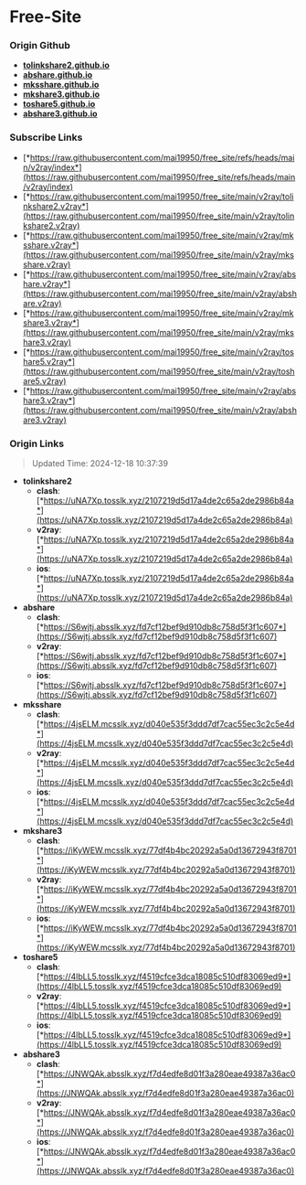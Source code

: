 # Free-Site

### Origin Github

- [**tolinkshare2.github.io**](https://github.com/tolinkshare2/tolinkshare2.github.io)
- [**abshare.github.io**](https://github.com/abshare/abshare.github.io)
- [**mksshare.github.io**](https://github.com/mksshare/mksshare.github.io)
- [**mkshare3.github.io**](https://github.com/mkshare3/mkshare3.github.io)
- [**toshare5.github.io**](https://github.com/toshare5/toshare5.github.io)
- [**abshare3.github.io**](https://github.com/abshare3/abshare3.github.io)

### Subscribe Links

- [*https://raw.githubusercontent.com/mai19950/free_site/refs/heads/main/v2ray/index*](https://raw.githubusercontent.com/mai19950/free_site/refs/heads/main/v2ray/index)
- [*https://raw.githubusercontent.com/mai19950/free_site/main/v2ray/tolinkshare2.v2ray*](https://raw.githubusercontent.com/mai19950/free_site/main/v2ray/tolinkshare2.v2ray)
- [*https://raw.githubusercontent.com/mai19950/free_site/main/v2ray/mksshare.v2ray*](https://raw.githubusercontent.com/mai19950/free_site/main/v2ray/mksshare.v2ray)
- [*https://raw.githubusercontent.com/mai19950/free_site/main/v2ray/abshare.v2ray*](https://raw.githubusercontent.com/mai19950/free_site/main/v2ray/abshare.v2ray)
- [*https://raw.githubusercontent.com/mai19950/free_site/main/v2ray/mkshare3.v2ray*](https://raw.githubusercontent.com/mai19950/free_site/main/v2ray/mkshare3.v2ray)
- [*https://raw.githubusercontent.com/mai19950/free_site/main/v2ray/toshare5.v2ray*](https://raw.githubusercontent.com/mai19950/free_site/main/v2ray/toshare5.v2ray)
- [*https://raw.githubusercontent.com/mai19950/free_site/main/v2ray/abshare3.v2ray*](https://raw.githubusercontent.com/mai19950/free_site/main/v2ray/abshare3.v2ray)

### Origin Links

> Updated Time: 2024-12-18 10:37:39

- **tolinkshare2**
  - **clash**: [*https://uNA7Xp.tosslk.xyz/2107219d5d17a4de2c65a2de2986b84a*](https://uNA7Xp.tosslk.xyz/2107219d5d17a4de2c65a2de2986b84a)
  - **v2ray**: [*https://uNA7Xp.tosslk.xyz/2107219d5d17a4de2c65a2de2986b84a*](https://uNA7Xp.tosslk.xyz/2107219d5d17a4de2c65a2de2986b84a)
  - **ios**: [*https://uNA7Xp.tosslk.xyz/2107219d5d17a4de2c65a2de2986b84a*](https://uNA7Xp.tosslk.xyz/2107219d5d17a4de2c65a2de2986b84a)
- **abshare**
  - **clash**: [*https://S6wjtj.absslk.xyz/fd7cf12bef9d910db8c758d5f3f1c607*](https://S6wjtj.absslk.xyz/fd7cf12bef9d910db8c758d5f3f1c607)
  - **v2ray**: [*https://S6wjtj.absslk.xyz/fd7cf12bef9d910db8c758d5f3f1c607*](https://S6wjtj.absslk.xyz/fd7cf12bef9d910db8c758d5f3f1c607)
  - **ios**: [*https://S6wjtj.absslk.xyz/fd7cf12bef9d910db8c758d5f3f1c607*](https://S6wjtj.absslk.xyz/fd7cf12bef9d910db8c758d5f3f1c607)
- **mksshare**
  - **clash**: [*https://4jsELM.mcsslk.xyz/d040e535f3ddd7df7cac55ec3c2c5e4d*](https://4jsELM.mcsslk.xyz/d040e535f3ddd7df7cac55ec3c2c5e4d)
  - **v2ray**: [*https://4jsELM.mcsslk.xyz/d040e535f3ddd7df7cac55ec3c2c5e4d*](https://4jsELM.mcsslk.xyz/d040e535f3ddd7df7cac55ec3c2c5e4d)
  - **ios**: [*https://4jsELM.mcsslk.xyz/d040e535f3ddd7df7cac55ec3c2c5e4d*](https://4jsELM.mcsslk.xyz/d040e535f3ddd7df7cac55ec3c2c5e4d)
- **mkshare3**
  - **clash**: [*https://iKyWEW.mcsslk.xyz/77df4b4bc20292a5a0d13672943f8701*](https://iKyWEW.mcsslk.xyz/77df4b4bc20292a5a0d13672943f8701)
  - **v2ray**: [*https://iKyWEW.mcsslk.xyz/77df4b4bc20292a5a0d13672943f8701*](https://iKyWEW.mcsslk.xyz/77df4b4bc20292a5a0d13672943f8701)
  - **ios**: [*https://iKyWEW.mcsslk.xyz/77df4b4bc20292a5a0d13672943f8701*](https://iKyWEW.mcsslk.xyz/77df4b4bc20292a5a0d13672943f8701)
- **toshare5**
  - **clash**: [*https://4lbLL5.tosslk.xyz/f4519cfce3dca18085c510df83069ed9*](https://4lbLL5.tosslk.xyz/f4519cfce3dca18085c510df83069ed9)
  - **v2ray**: [*https://4lbLL5.tosslk.xyz/f4519cfce3dca18085c510df83069ed9*](https://4lbLL5.tosslk.xyz/f4519cfce3dca18085c510df83069ed9)
  - **ios**: [*https://4lbLL5.tosslk.xyz/f4519cfce3dca18085c510df83069ed9*](https://4lbLL5.tosslk.xyz/f4519cfce3dca18085c510df83069ed9)
- **abshare3**
  - **clash**: [*https://JNWQAk.absslk.xyz/f7d4edfe8d01f3a280eae49387a36ac0*](https://JNWQAk.absslk.xyz/f7d4edfe8d01f3a280eae49387a36ac0)
  - **v2ray**: [*https://JNWQAk.absslk.xyz/f7d4edfe8d01f3a280eae49387a36ac0*](https://JNWQAk.absslk.xyz/f7d4edfe8d01f3a280eae49387a36ac0)
  - **ios**: [*https://JNWQAk.absslk.xyz/f7d4edfe8d01f3a280eae49387a36ac0*](https://JNWQAk.absslk.xyz/f7d4edfe8d01f3a280eae49387a36ac0)
